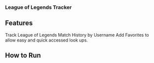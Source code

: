 ### League of Legends Tracker

## Features
Track League of Legends Match History by Username
Add Favorites to allow easy and quick accessed look ups.

## How to Run
